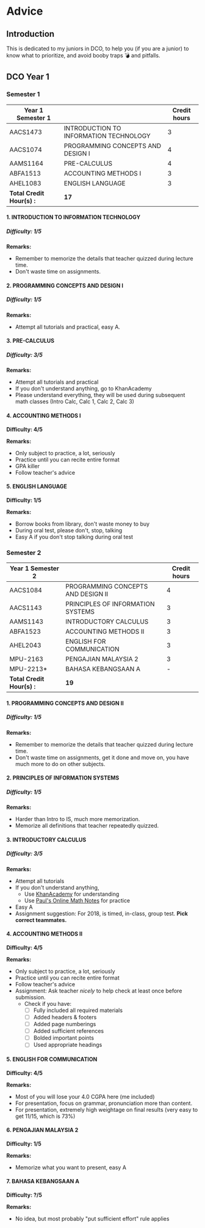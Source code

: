 # Advice

## Introduction

This is dedicated to my juniors in DCO, to help you (if you are a junior) to know what to prioritize, and avoid booby traps :bomb: and pitfalls.

## DCO Year 1

### Semester 1

| **Year 1 Semester 1**        |                                        | Credit hours |
| ---------------------------- | -------------------------------------- | ------------ |
| AACS1473                     | INTRODUCTION TO INFORMATION TECHNOLOGY | 3            |
| AACS1074                     | PROGRAMMING CONCEPTS AND DESIGN I      | 4            |
| AAMS1164                     | PRE-CALCULUS                           | 4            |
| ABFA1513                     | ACCOUNTING METHODS I                   | 3            |
| AHEL1083                     | ENGLISH LANGUAGE                       | 3            |
| **Total Credit Hour(s)   :** | **17**                                 |              |

#### 1. INTRODUCTION TO INFORMATION TECHNOLOGY

##### Difficulty: 1/5

**Remarks:** 

- Remember to memorize the details that teacher quizzed during lecture time.
- Don't waste time on assignments.

#### 2. PROGRAMMING CONCEPTS AND DESIGN I

##### Difficulty: 1/5

**Remarks:** 

- Attempt all tutorials and practical, easy A.

#### 3. PRE-CALCULUS

##### Difficulty:  3/5

**Remarks:** 

- Attempt all tutorials and practical
- If you don't understand anything, go to KhanAcademy
- Please understand everything, they will be used during subsequent math classes (Intro Calc, Calc 1, Calc 2, Calc 3)

#### 4. ACCOUNTING METHODS I

**Difficulty:  4/5**

**Remarks:**

- Only subject to practice, a lot, seriously
- Practice until you can recite entire format
- GPA killer
- Follow teacher's advice

#### 5.  ENGLISH LANGUAGE 

**Difficulty:  1/5**

**Remarks:**

- Borrow books from library, don't waste money to buy
- During oral test, please don't, stop, talking
- Easy A if you don't stop talking during oral test

### Semester 2

| **Year 1 Semester 2**        |                                    | Credit hours |
| ---------------------------- | ---------------------------------- | ------------ |
| AACS1084                     | PROGRAMMING CONCEPTS AND DESIGN II | 4            |
| AACS1143                     | PRINCIPLES OF INFORMATION SYSTEMS  | 3            |
| AAMS1143                     | INTRODUCTORY CALCULUS              | 3            |
| ABFA1523                     | ACCOUNTING METHODS II              | 3            |
| AHEL2043                     | ENGLISH FOR COMMUNICATION          | 3            |
| MPU-2163                     | PENGAJIAN MALAYSIA 2               | 3            |
| MPU-2213*                    | BAHASA KEBANGSAAN A                | -            |
| **Total Credit Hour(s)   :** | **19**                             |              |

#### 1. PROGRAMMING CONCEPTS AND DESIGN II

##### Difficulty: 1/5

**Remarks:** 

- Remember to memorize the details that teacher quizzed during lecture time.
- Don't waste time on assignments, get it done and move on, you have much more to do on other subjects.

#### 2. PRINCIPLES OF INFORMATION SYSTEMS

##### Difficulty: 1/5

**Remarks:** 

- Harder than Intro to IS, much more memorization.
- Memorize all definitions that teacher repeatedly quizzed.

#### 3. INTRODUCTORY CALCULUS

##### Difficulty:  3/5

**Remarks:** 

- Attempt all tutorials
- If you don't understand anything,
  - Use [KhanAcademy](www.khanacademy.org/) for understanding
  - Use [Paul's Online Math Notes](tutorial.math.lamar.edu/) for practice
- Easy A
- Assignment suggestion: For 2018, is timed, in-class, group test. **Pick correct teammates.**

#### 4.   ACCOUNTING METHODS II 

**Difficulty:  4/5**

**Remarks:**

- Only subject to practice, a lot, seriously
- Practice until you can recite entire format
- Follow teacher's advice
- Assignment: Ask teacher *nicely* to help check at least once before submission. 
  - Check if you have:
    - [ ] Fully included all required materials
    - [ ] Added headers & footers
    - [ ] Added page numberings
    - [ ] Added sufficient references
    - [ ] Bolded important points
    - [ ] Used appropriate headings

#### 5.    ENGLISH FOR COMMUNICATION

**Difficulty:  4/5**

**Remarks:**

- Most of you will lose your 4.0 CGPA here (me included)
- For presentation, focus on grammar, pronunciation more than content.
- For presentation, extremely high weightage on final results (very easy to get 11/15, which is 73%)

#### 6.    PENGAJIAN MALAYSIA 2

**Difficulty:  1/5**

**Remarks:**

- Memorize what you want to present, easy A

#### 7.    BAHASA KEBANGSAAN A

**Difficulty:  ?/5**

**Remarks:**

- No idea, but most probably "put sufficient effort" rule applies

